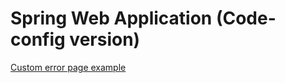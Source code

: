 # Spring Web Application (Code-config version)

[Custom error page example](https://carolinafernandez.github.io/development/2019/03/25/Custom-Spring-error-with-Java-config)
